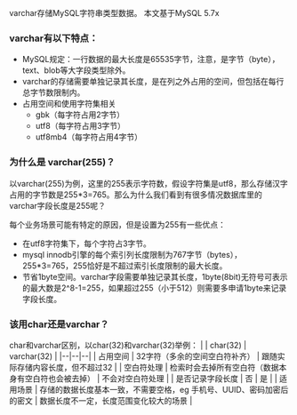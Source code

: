 varchar存储MySQL字符串类型数据。
本文基于MySQL 5.7x

### varchar有以下特点：
- MySQL规定：一行数据的最大长度是65535字节，注意，是字节（byte），text、blob等大字段类型除外。
- varchar的存储需要单独记录其长度，是在列之外占用的空间，但包括在每行总字节数限制内。
- 占用空间和使用字符集相关
    - gbk（每字符占用2字节）
    - utf8（每字符占用3字节）
    - utf8mb4（每字符占用4字节）

### 为什么是 varchar(255)？
以varchar(255)为例，这里的255表示字符数，假设字符集是utf8，那么存储汉字占用的字节数是255*3=765。那么为什么我们看到有很多情况数据库里的varchar字段长度是255呢？

每个业务场景可能有特定的原因，但是设置为255有一些优点：
- 在utf8字符集下，每个字符占3字节。
- mysql innodb引擎的每个索引列长度限制为767字节（bytes），255*3=765，255恰好是不超过索引长度限制的最大长度。
- 节省1byte空间。varchar字段需要单独记录其长度，1byte(8bit)无符号可表示的最大数是2^8-1=255，如果超过255（小于512）则需要多申请1byte来记录字段长度。

### 该用char还是varchar？
char和varchar区别，以char(32)和varchar(32)举例：
|  | char(32) | varchar(32) |
|--|--|--|
| 占用空间     | 32字符（多余的空间空白符补齐） | 跟随实际存储内容长度，但不超过32 |
| 空白符处理 | 检索时会去掉所有空白符（数据本身有空白符也会被去掉） | 不会对空白符处理 |
| 是否记录字段长度 | 否 | 是 |
| 适用场景 | 存储的数据长度基本一致，不需要空格，eg 手机号、UUID、密码加密后的密文 | 数据长度不一定，长度范围变化较大的场景 |


